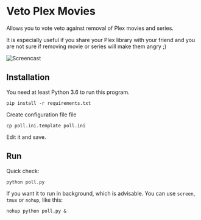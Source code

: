 Veto Plex Movies
================

Allows you to vote veto against removal of Plex movies and series.

It is especially useful if you share your Plex library with your friend and
you are not sure if removing movie or series will make them angry ;)

![Screencast](https://i.imgur.com/jIxi3M1.gif "Screencast")


## Installation
You need at least Python 3.6 to run this program.
```
pip install -r requirements.txt
```

Create configuration file file
```
cp poll.ini.template poll.ini
```

Edit it and save.


## Run
Quick check:
```
python poll.py
```

If you want it to run in background, which is advisable.  You can use
`screen`, `tmux` or `nohup`, like this:

```
nohup python poll.py &
```
